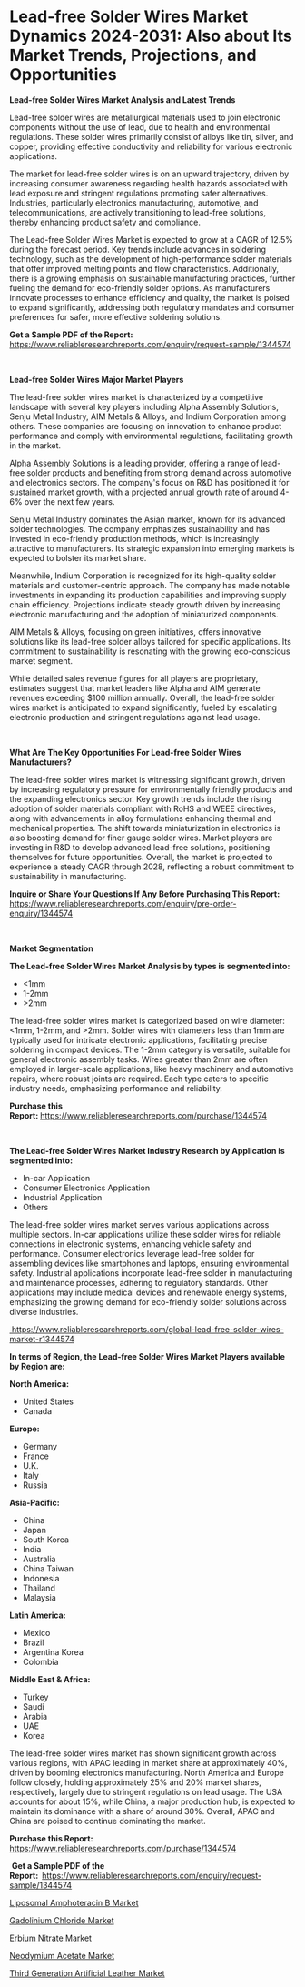 <p><h1>Lead-free Solder Wires Market Dynamics 2024-2031: Also about Its Market Trends, Projections, and Opportunities</h1></p><p><strong>Lead-free Solder Wires Market Analysis and Latest Trends</strong></p>
<p><p>Lead-free solder wires are metallurgical materials used to join electronic components without the use of lead, due to health and environmental regulations. These solder wires primarily consist of alloys like tin, silver, and copper, providing effective conductivity and reliability for various electronic applications.</p><p>The market for lead-free solder wires is on an upward trajectory, driven by increasing consumer awareness regarding health hazards associated with lead exposure and stringent regulations promoting safer alternatives. Industries, particularly electronics manufacturing, automotive, and telecommunications, are actively transitioning to lead-free solutions, thereby enhancing product safety and compliance.</p><p>The Lead-free Solder Wires Market is expected to grow at a CAGR of 12.5% during the forecast period. Key trends include advances in soldering technology, such as the development of high-performance solder materials that offer improved melting points and flow characteristics. Additionally, there is a growing emphasis on sustainable manufacturing practices, further fueling the demand for eco-friendly solder options. As manufacturers innovate processes to enhance efficiency and quality, the market is poised to expand significantly, addressing both regulatory mandates and consumer preferences for safer, more effective soldering solutions.</p></p>
<p><strong>Get a Sample PDF of the Report:&nbsp;</strong> <a href="https://www.reliableresearchreports.com/enquiry/request-sample/1344574?utm_campaign=8&utm_medium=2&utm_source=Github&utm_content=ia&utm_term=11122024&utm_id=lead-free-solder-wires">https://www.reliableresearchreports.com/enquiry/request-sample/1344574</a></p>
<p>&nbsp;</p>
<p><strong>Lead-free Solder Wires Major Market Players</strong></p>
<p><p>The lead-free solder wires market is characterized by a competitive landscape with several key players including Alpha Assembly Solutions, Senju Metal Industry, AIM Metals & Alloys, and Indium Corporation among others. These companies are focusing on innovation to enhance product performance and comply with environmental regulations, facilitating growth in the market.</p><p>Alpha Assembly Solutions is a leading provider, offering a range of lead-free solder products and benefiting from strong demand across automotive and electronics sectors. The company's focus on R&D has positioned it for sustained market growth, with a projected annual growth rate of around 4-6% over the next few years.</p><p>Senju Metal Industry dominates the Asian market, known for its advanced solder technologies. The company emphasizes sustainability and has invested in eco-friendly production methods, which is increasingly attractive to manufacturers. Its strategic expansion into emerging markets is expected to bolster its market share.</p><p>Meanwhile, Indium Corporation is recognized for its high-quality solder materials and customer-centric approach. The company has made notable investments in expanding its production capabilities and improving supply chain efficiency. Projections indicate steady growth driven by increasing electronic manufacturing and the adoption of miniaturized components.</p><p>AIM Metals & Alloys, focusing on green initiatives, offers innovative solutions like its lead-free solder alloys tailored for specific applications. Its commitment to sustainability is resonating with the growing eco-conscious market segment.</p><p>While detailed sales revenue figures for all players are proprietary, estimates suggest that market leaders like Alpha and AIM generate revenues exceeding $100 million annually. Overall, the lead-free solder wires market is anticipated to expand significantly, fueled by escalating electronic production and stringent regulations against lead usage.</p></p>
<p>&nbsp;</p>
<p><strong>What Are The Key Opportunities For Lead-free Solder Wires Manufacturers?</strong></p>
<p><p>The lead-free solder wires market is witnessing significant growth, driven by increasing regulatory pressure for environmentally friendly products and the expanding electronics sector. Key growth trends include the rising adoption of solder materials compliant with RoHS and WEEE directives, along with advancements in alloy formulations enhancing thermal and mechanical properties. The shift towards miniaturization in electronics is also boosting demand for finer gauge solder wires. Market players are investing in R&D to develop advanced lead-free solutions, positioning themselves for future opportunities. Overall, the market is projected to experience a steady CAGR through 2028, reflecting a robust commitment to sustainability in manufacturing.</p></p>
<p><strong>Inquire or Share Your Questions If Any Before Purchasing This Report:</strong> <a href="https://www.reliableresearchreports.com/enquiry/pre-order-enquiry/1344574?utm_campaign=8&utm_medium=2&utm_source=Github&utm_content=ia&utm_term=11122024&utm_id=lead-free-solder-wires">https://www.reliableresearchreports.com/enquiry/pre-order-enquiry/1344574</a></p>
<p>&nbsp;</p>
<p><strong>Market Segmentation</strong></p>
<p><strong>The Lead-free Solder Wires Market Analysis by types is segmented into:</strong></p>
<p><ul><li><1mm</li><li>1-2mm</li><li>>2mm</li></ul></p>
<p><p>The lead-free solder wires market is categorized based on wire diameter: <1mm, 1-2mm, and >2mm. Solder wires with diameters less than 1mm are typically used for intricate electronic applications, facilitating precise soldering in compact devices. The 1-2mm category is versatile, suitable for general electronic assembly tasks. Wires greater than 2mm are often employed in larger-scale applications, like heavy machinery and automotive repairs, where robust joints are required. Each type caters to specific industry needs, emphasizing performance and reliability.</p></p>
<p><strong>Purchase this Report:&nbsp;</strong><a href="https://www.reliableresearchreports.com/purchase/1344574?utm_campaign=8&utm_medium=2&utm_source=Github&utm_content=ia&utm_term=11122024&utm_id=lead-free-solder-wires">https://www.reliableresearchreports.com/purchase/1344574</a></p>
<p>&nbsp;</p>
<p><strong>The Lead-free Solder Wires Market Industry Research by Application is segmented into:</strong></p>
<p><ul><li>In-car Application</li><li>Consumer Electronics Application</li><li>Industrial Application</li><li>Others</li></ul></p>
<p><p>The lead-free solder wires market serves various applications across multiple sectors. In-car applications utilize these solder wires for reliable connections in electronic systems, enhancing vehicle safety and performance. Consumer electronics leverage lead-free solder for assembling devices like smartphones and laptops, ensuring environmental safety. Industrial applications incorporate lead-free solder in manufacturing and maintenance processes, adhering to regulatory standards. Other applications may include medical devices and renewable energy systems, emphasizing the growing demand for eco-friendly solder solutions across diverse industries.</p></p>
<p><a href="https://www.reliableresearchreports.com/global-lead-free-solder-wires-market-r1344574?utm_campaign=8&utm_medium=2&utm_source=Github&utm_content=ia&utm_term=11122024&utm_id=lead-free-solder-wires">&nbsp;https://www.reliableresearchreports.com/global-lead-free-solder-wires-market-r1344574</a></p>
<p><strong>In terms of Region, the Lead-free Solder Wires Market Players available by Region are:</strong></p>
<p>
    <p> <strong> North America: </strong>
        <ul>
            <li>United States</li>
            <li>Canada</li>
        </ul>
        </p> 
    <p> <strong> Europe: </strong>
        <ul>
            <li>Germany</li>
            <li>France</li>
            <li>U.K.</li>
            <li>Italy</li>
            <li>Russia</li>
        </ul>
        </p> 
    <p> <strong> Asia-Pacific: </strong>
        <ul>
            <li>China</li>
            <li>Japan</li>
            <li>South Korea</li>
            <li>India</li>
            <li>Australia</li>
            <li>China Taiwan</li>
            <li>Indonesia</li>
            <li>Thailand</li>
            <li>Malaysia</li>
        </ul>
        </p> 
    <p> <strong> Latin America: </strong>
        <ul>
            <li>Mexico</li>
            <li>Brazil</li>
            <li>Argentina Korea</li>
            <li>Colombia</li>
        </ul>
        </p> 
    <p> <strong> Middle East & Africa: </strong>
        <ul>
            <li>Turkey</li>
            <li>Saudi</li>
            <li>Arabia</li>
            <li>UAE</li>
            <li>Korea</li>
        </ul>
    </p>
    </p>
<p><p>The lead-free solder wires market has shown significant growth across various regions, with APAC leading in market share at approximately 40%, driven by booming electronics manufacturing. North America and Europe follow closely, holding approximately 25% and 20% market shares, respectively, largely due to stringent regulations on lead usage. The USA accounts for about 15%, while China, a major production hub, is expected to maintain its dominance with a share of around 30%. Overall, APAC and China are poised to continue dominating the market.</p></p>
<p><strong>Purchase this Report: </strong><a href="https://www.reliableresearchreports.com/purchase/1344574?utm_campaign=8&utm_medium=2&utm_source=Github&utm_content=ia&utm_term=11122024&utm_id=lead-free-solder-wires">https://www.reliableresearchreports.com/purchase/1344574</a></p>
<p>&nbsp;<strong>Get a Sample PDF of the Report:&nbsp;&nbsp;</strong><a href="https://www.reliableresearchreports.com/enquiry/request-sample/1344574?utm_campaign=8&utm_medium=2&utm_source=Github&utm_content=ia&utm_term=11122024&utm_id=lead-free-solder-wires">https://www.reliableresearchreports.com/enquiry/request-sample/1344574</a></p>
<p><strong></strong></p>
<p><p><a href="https://github.com/wileonie19657/Market-Research-Report-List-1/blob/main/liposomal-amphoteracin-b-market.md?utm_campaign=8&utm_medium=2&utm_source=Github&utm_content=ia&utm_term=11122024&utm_id=lead-free-solder-wires">Liposomal Amphoteracin B Market</a></p><p><a href="https://www.linkedin.com/pulse/c-hannibex-sqmmf?utm_campaign=8&utm_medium=2&utm_source=Github&utm_content=ia&utm_term=11122024&utm_id=lead-free-solder-wires">Gadolinium Chloride Market</a></p><p><a href="https://www.linkedin.com/pulse/erbium-nitrate-market-scope-offering-deep-insights-historical-jl9pe?utm_campaign=8&utm_medium=2&utm_source=Github&utm_content=ia&utm_term=11122024&utm_id=lead-free-solder-wires">Erbium Nitrate Market</a></p><p><a href="https://www.linkedin.com/pulse/neodymium-acetate-market-analysis-from-2024-2031-projected-svd3e?utm_campaign=8&utm_medium=2&utm_source=Github&utm_content=ia&utm_term=11122024&utm_id=lead-free-solder-wires">Neodymium Acetate Market</a></p><p><a href="https://github.com/AfsanaMia652/Market-Research-Report-List-1/blob/main/third-generation-artificial-leather-market.md?utm_campaign=8&utm_medium=2&utm_source=Github&utm_content=ia&utm_term=11122024&utm_id=lead-free-solder-wires">Third Generation Artificial Leather Market</a></p></p>